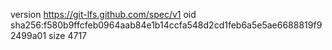 version https://git-lfs.github.com/spec/v1
oid sha256:f580b9ffcfeb0964aab84e1b14ccfa548d2cd1feb6a5e5ae6688819f92499a01
size 4717
